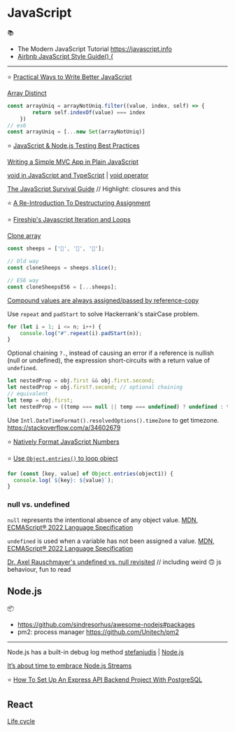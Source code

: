 # JavaScript

📚
 * The Modern JavaScript Tutorial https://javascript.info
 * [Airbnb JavaScript Style Guide() {](https://github.com/airbnb/javascript)

---

⭐️ [Practical Ways to Write Better JavaScript](https://dev.to/taillogs/practical-ways-to-write-better-javascript-26d4)

[Array Distinct](https://codeburst.io/javascript-array-distinct-5edc93501dc4)
```javascript
const arrayUniq = arrayNotUniq.filter((value, index, self) => {
        return self.indexOf(value) === index
    })
// es6
const arrayUniq = [...new Set(arrayNotUniq)]
```

⭐️ [JavaScript & Node.js Testing Best Practices](https://github.com/goldbergyoni/javascript-testing-best-practices)

[Writing a Simple MVC App in Plain JavaScript](https://www.taniarascia.com/javascript-mvc-todo-app/)

[void in JavaScript and TypeScript](https://fettblog.eu/void-in-javascript-and-typescript/) | [void operator
](https://developer.mozilla.org/en-US/docs/Web/JavaScript/Reference/Operators/void)

[The JavaScript Survival Guide](https://www.youtube.com/watch?v=9emXNzqCKyg)
// Highlight: closures and this

⭐️ [A Re-Introduction To Destructuring Assignment](https://www.smashingmagazine.com/2019/09/reintroduction-destructuring-assignment/)

⭐️ [Fireship's Javascript Iteration and Loops](https://fireship.io/snippets/javascript-loops-pro-tips/)

[Clone array](https://www.samanthaming.com/tidbits/35-es6-way-to-clone-an-array)
```javascript
const sheeps = ['🐑', '🐑', '🐑'];

// Old way
const cloneSheeps = sheeps.slice();

// ES6 way
const cloneSheepsES6 = [...sheeps];
```

[Compound values are always assigned/passed by reference-copy](https://stackoverflow.com/a/34522073)

Use `repeat` and `padStart` to solve Hackerrank's stairCase problem.
```javascript
for (let i = 1; i <= n; i++) {
    console.log("#".repeat(i).padStart(n));
}
````

Optional chaining `?.`, instead of causing an error if a reference is nullish (null or undefined), the expression short-circuits with a return value of `undefined`.
```javascript
let nestedProp = obj.first && obj.first.second;
let nestedProp = obj.first?.second; // optional chaining
// equivalent
let temp = obj.first;
let nestedProp = ((temp === null || temp === undefined) ? undefined : temp.second);
```

Use `Intl.DateTimeFormat().resolvedOptions().timeZone` to get timezone. https://stackoverflow.com/a/34602679

⭐️ [Natively Format JavaScript Numbers](https://elijahmanor.com/blog/format-js-numbers)

⭐️ [Use `Object.entries()` to loop object](https://developer.mozilla.org/en-US/docs/Web/JavaScript/Reference/Global_Objects/Object/entries)
```javascript
for (const [key, value] of Object.entries(object1)) {
  console.log(`${key}: ${value}`);
}
```

### null vs. undefined

`null` represents the intentional absence of any object value. [MDN](https://developer.mozilla.org/en-US/docs/Web/JavaScript/Reference/Global_Objects/null), [ECMAScript® 2022 Language Specification](https://tc39.es/ecma262/#sec-null-value)

`undefined` is used when a variable has not been assigned a value. [MDN](https://developer.mozilla.org/en-US/docs/Web/JavaScript/Reference/Global_Objects/undefined), [ECMAScript® 2022 Language Specification](https://tc39.es/ecma262/#sec-undefined-value)

[Dr. Axel Rauschmayer's undefined vs. null revisited](https://2ality.com/2021/01/undefined-null-revisited.html) // including weird 🙃 js behaviour, fun to read 

## Node.js

📦
 - https://github.com/sindresorhus/awesome-nodejs#packages
 - pm2: process manager https://github.com/Unitech/pm2

---
Node.js has a built-in debug log method [stefanjudis](https://www.stefanjudis.com/today-i-learned/node-js-has-a-built-in-debug-method/) | [Node.js](https://nodejs.org/api/util.html#util_util_debuglog_section)

[It’s about time to embrace Node.js Streams](https://slides.com/lucianomammino/its-about-time-to-embrace-streams-node-manchjs)

⭐️ [How To Set Up An Express API Backend Project With PostgreSQL](https://www.smashingmagazine.com/2020/04/express-api-backend-project-postgresql/)
## React

[Life cycle](https://busypeoples.github.io/post/react-component-lifecycle/)
